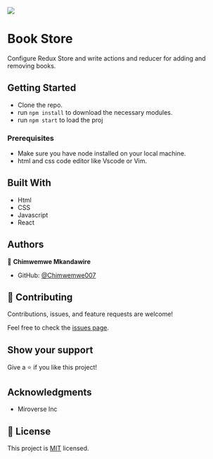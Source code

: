 ![](https://img.shields.io/badge/Microverse-blueviolet)

# Book Store

Configure Redux Store and write actions and reducer for adding and removing books.

## Getting Started

- Clone the repo.
- run `npm install` to download the necessary modules.
- run `npm start` to load the proj

### Prerequisites

- Make sure you have node installed on your local machine.
- html and css code editor like Vscode or Vim.

## Built With

- Html
- CSS
- Javascript
- React

## Authors

👤 **Chimwemwe Mkandawire**

- GitHub: [@Chimwemwe007](https://github.com/chimwemwe007)


## 🤝 Contributing

Contributions, issues, and feature requests are welcome!

Feel free to check the [issues page](../../issues/).

## Show your support

Give a ⭐️ if you like this project!

## Acknowledgments

- Miroverse Inc

## 📝 License

This project is [MIT](./MIT.md) licensed.
